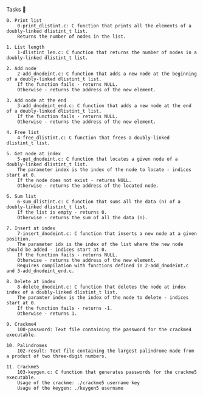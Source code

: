 Tasks 📃

    0. Print list
        0-print_dlistint.c: C function that prints all the elements of a doubly-linked dlistint_t list.
        Returns the number of nodes in the list.

    1. List length
        1-dlistint_len.c: C function that returns the number of nodes in a doubly-linked dlistint_t list.

    2. Add node
        2-add_dnodeint.c: C function that adds a new node at the beginning of a doubly-linked dlistint_t list.
        If the function fails - returns NULL.
        Otherwise - returns the address of the new element.

    3. Add node at the end
        3-add_dnodeint_end.c: C function that adds a new node at the end of a doubly-linked dlistint_t list.
        If the function fails - returns NULL.
        Otherwise - returns the address of the new element.

    4. Free list
        4-free_dlistint.c: C function that frees a doubly-linked dlistint_t list.

    5. Get node at index
        5-get_dnodeint.c: C function that locates a given node of a doubly-linked dlistint_t list.
        The parameter index is the index of the node to locate - indices start at 0.
        If the node does not exist - returns NULL.
        Otherwise - returns the address of the located node.

    6. Sum list
        6-sum_dlistint.c: C function that sums all the data (n) of a doubly-linked dlistint_t list.
        If the list is empty - returns 0.
        Otherwise - returns the sum of all the data (n).

    7. Insert at index
        7-insert_dnodeint.c: C function that inserts a new node at a given position.
        The parameter idx is the index of the list where the new node should be added - indices start at 0.
        If the function fails - returns NULL.
        Otherwise - returns the address of the new element.
        Requires compilation with functions defined in 2-add_dnodeint.c and 3-add_dnodeint_end.c.

    8. Delete at index
        8-delete_dnodeint.c: C function that deletes the node at index index of a doubly-linked dlistint_t list.
        The paramter index is the index of the node to delete - indices start at 0.
        If the function fails - returns -1.
        Otherwise - returns 1.

    9. Crackme4
        100-password: Text file containing the password for the crackme4 executable.

    10. Palindromes
        102-result: Text file containing the largest palindrome made from a product of two three-digit numbers.

    11. Crackme5
        103-keygen.c: C function that generates passwords for the crackme5 executable.
        Usage of the crackme: ./crackme5 username key
        Usage of the keygen: ./keygen5 username

